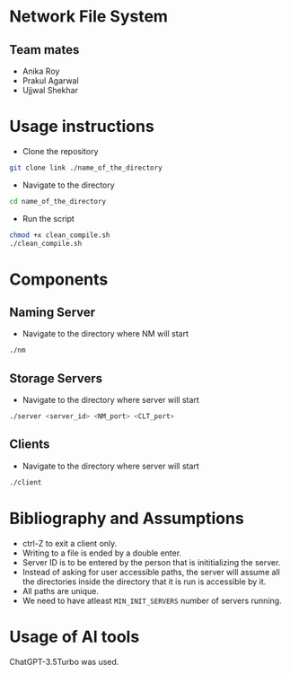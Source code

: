 # Network File System

## Team mates
- Anika Roy
- Prakul Agarwal
- Ujjwal Shekhar

# Usage instructions
- Clone the repository
```bash
git clone link ./name_of_the_directory
```

- Navigate to the directory
```bash
cd name_of_the_directory
```

- Run the script
```bash
chmod +x clean_compile.sh
./clean_compile.sh
```

# Components
## Naming Server
- Navigate to the directory where NM will start
```bash
./nm
```

## Storage Servers
- Navigate to the directory where server will start
```bash
./server <server_id> <NM_port> <CLT_port>
```

## Clients
- Navigate to the directory where server will start
```bash
./client
```

# Bibliography and Assumptions
- ctrl-Z to exit a client only.
- Writing to a file is ended by a double enter.
- Server ID is to be entered by the person that is inititializing the server.
- Instead of asking for user accessible paths, the server will assume all the directories inside the directory that it is run is accessible by it.
- All paths are unique.
- We need to have atleast `MIN_INIT_SERVERS` number of servers running. 

# Usage of AI tools
ChatGPT-3.5Turbo was used.

